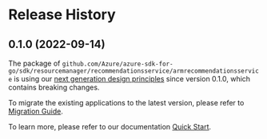 # Release History

## 0.1.0 (2022-09-14)

The package of `github.com/Azure/azure-sdk-for-go/sdk/resourcemanager/recommendationsservice/armrecommendationsservice` is using our [next generation design principles](https://azure.github.io/azure-sdk/general_introduction.html) since version 0.1.0, which contains breaking changes.

To migrate the existing applications to the latest version, please refer to [Migration Guide](https://aka.ms/azsdk/go/mgmt/migration).

To learn more, please refer to our documentation [Quick Start](https://aka.ms/azsdk/go/mgmt).